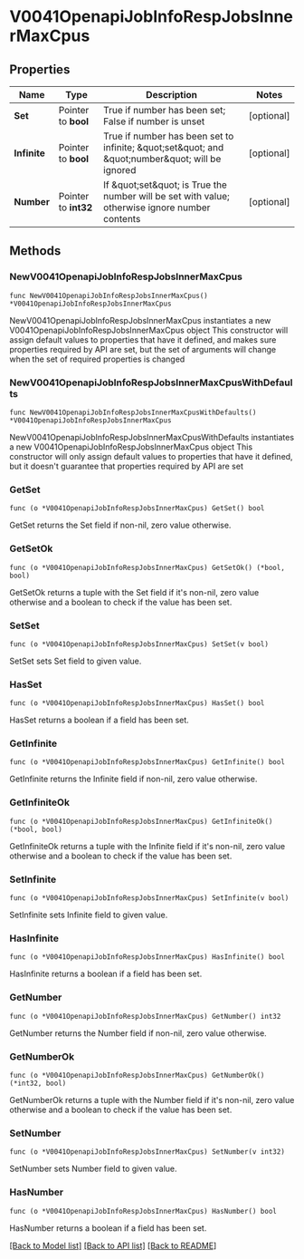 # V0041OpenapiJobInfoRespJobsInnerMaxCpus

## Properties

Name | Type | Description | Notes
------------ | ------------- | ------------- | -------------
**Set** | Pointer to **bool** | True if number has been set; False if number is unset | [optional] 
**Infinite** | Pointer to **bool** | True if number has been set to infinite; \&quot;set\&quot; and \&quot;number\&quot; will be ignored | [optional] 
**Number** | Pointer to **int32** | If \&quot;set\&quot; is True the number will be set with value; otherwise ignore number contents | [optional] 

## Methods

### NewV0041OpenapiJobInfoRespJobsInnerMaxCpus

`func NewV0041OpenapiJobInfoRespJobsInnerMaxCpus() *V0041OpenapiJobInfoRespJobsInnerMaxCpus`

NewV0041OpenapiJobInfoRespJobsInnerMaxCpus instantiates a new V0041OpenapiJobInfoRespJobsInnerMaxCpus object
This constructor will assign default values to properties that have it defined,
and makes sure properties required by API are set, but the set of arguments
will change when the set of required properties is changed

### NewV0041OpenapiJobInfoRespJobsInnerMaxCpusWithDefaults

`func NewV0041OpenapiJobInfoRespJobsInnerMaxCpusWithDefaults() *V0041OpenapiJobInfoRespJobsInnerMaxCpus`

NewV0041OpenapiJobInfoRespJobsInnerMaxCpusWithDefaults instantiates a new V0041OpenapiJobInfoRespJobsInnerMaxCpus object
This constructor will only assign default values to properties that have it defined,
but it doesn't guarantee that properties required by API are set

### GetSet

`func (o *V0041OpenapiJobInfoRespJobsInnerMaxCpus) GetSet() bool`

GetSet returns the Set field if non-nil, zero value otherwise.

### GetSetOk

`func (o *V0041OpenapiJobInfoRespJobsInnerMaxCpus) GetSetOk() (*bool, bool)`

GetSetOk returns a tuple with the Set field if it's non-nil, zero value otherwise
and a boolean to check if the value has been set.

### SetSet

`func (o *V0041OpenapiJobInfoRespJobsInnerMaxCpus) SetSet(v bool)`

SetSet sets Set field to given value.

### HasSet

`func (o *V0041OpenapiJobInfoRespJobsInnerMaxCpus) HasSet() bool`

HasSet returns a boolean if a field has been set.

### GetInfinite

`func (o *V0041OpenapiJobInfoRespJobsInnerMaxCpus) GetInfinite() bool`

GetInfinite returns the Infinite field if non-nil, zero value otherwise.

### GetInfiniteOk

`func (o *V0041OpenapiJobInfoRespJobsInnerMaxCpus) GetInfiniteOk() (*bool, bool)`

GetInfiniteOk returns a tuple with the Infinite field if it's non-nil, zero value otherwise
and a boolean to check if the value has been set.

### SetInfinite

`func (o *V0041OpenapiJobInfoRespJobsInnerMaxCpus) SetInfinite(v bool)`

SetInfinite sets Infinite field to given value.

### HasInfinite

`func (o *V0041OpenapiJobInfoRespJobsInnerMaxCpus) HasInfinite() bool`

HasInfinite returns a boolean if a field has been set.

### GetNumber

`func (o *V0041OpenapiJobInfoRespJobsInnerMaxCpus) GetNumber() int32`

GetNumber returns the Number field if non-nil, zero value otherwise.

### GetNumberOk

`func (o *V0041OpenapiJobInfoRespJobsInnerMaxCpus) GetNumberOk() (*int32, bool)`

GetNumberOk returns a tuple with the Number field if it's non-nil, zero value otherwise
and a boolean to check if the value has been set.

### SetNumber

`func (o *V0041OpenapiJobInfoRespJobsInnerMaxCpus) SetNumber(v int32)`

SetNumber sets Number field to given value.

### HasNumber

`func (o *V0041OpenapiJobInfoRespJobsInnerMaxCpus) HasNumber() bool`

HasNumber returns a boolean if a field has been set.


[[Back to Model list]](../README.md#documentation-for-models) [[Back to API list]](../README.md#documentation-for-api-endpoints) [[Back to README]](../README.md)


